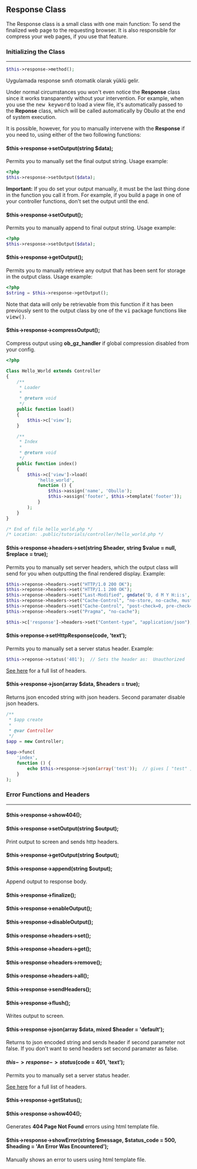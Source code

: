 
## Response Class

The Response class is a small class with one main function: To send the finalized web page to the requesting browser. It is also responsible for compress your web pages, if you use that feature.

### Initializing the Class

------

```php
$this->response->method();
```

Uygulamada response sınıfı otomatik olarak yüklü gelir.

Under normal circumstances you won't even notice the <b>Response</b> class since it works transparently without your intervention. For example, when you use the <kbd>new keyword</kbd> to load a view file, it's automatically passed to the <b>Reponse</b> class, which will be called automatically by Obullo at the end of system execution.

It is possible, however, for you to manually intervene with the <b>Response</b> if you need to, using either of the two following functions:

#### $this->response->setOutput(string $data);

Permits you to manually set the final output string. Usage example:

```php
<?php
$this->response->setOutput($data);
```

**Important:** If you do set your output manually, it must be the last thing done in the function you call it from. For example, if you build a page in one of your controller functions, don't set the output until the end.


#### $this->response->setOutput();

Permits you to manually append to final output string. Usage example:

```php
<?php
$this->response->setOutput($data);
```

#### $this->response->getOutput();

Permits you to manually retrieve any output that has been sent for storage in the output class. Usage example:

```php
<?php
$string = $this->response->getOutput();
```

Note that data will only be retrievable from this function if it has been previously sent to the output class by one of the <kbd>vi</kbd> package functions like <kbd>view()</kbd>.

#### $this->response->compressOutput();

Compress output using <b>ob_gz_handler</b> if global compression disabled from your config.

```php
<?php

Class Hello_World extends Controller
{
    /**
     * Loader
     * 
     * @return void
     */
    public function load()
    {
        $this->c['view'];
    }

    /**
     * Index
     * 
     * @return void
     */
    public function index()
    {
        $this->c['view']->load(
            'hello_world',
            function () {
                $this->assign('name', 'Obullo');
                $this->assign('footer', $this->template('footer'));
            }
        );
    }
}

/* End of file hello_world.php */
/* Location: .public/tutorials/controller/hello_world.php */
```

#### $this->response->headers->set(string $header, string $value = null, $replace = true);

Permits you to manually set server headers, which the output class will send for you when outputting the final rendered display. Example:

```php
$this->reponse->headers->set("HTTP/1.0 200 OK");
$this->reponse->headers->set("HTTP/1.1 200 OK");
$this->reponse->headers->set("Last-Modified", gmdate('D, d M Y H:i:s', $lastUpdate).' GMT');
$this->reponse->headers->set("Cache-Control", "no-store, no-cache, must-revalidate");
$this->reponse->headers->set("Cache-Control", "post-check=0, pre-check=0");
$this->reponse->headers->set("Pragma", "no-cache");
```

```php
$this->c['response']->headers->set("Content-type", "application/json");
```

#### $this->reponse->setHttpResponse(code, 'text');

Permits you to manually set a server status header. Example:

```php
$this->reponse->status('401');  // Sets the header as:  Unauthorized
```

[See here](http://www.w3.org/Protocols/rfc2616/rfc2616-sec10.html) for a full list of headers.

#### $this->response->json(array $data, $headers = true);

Returns json encoded string with json headers. Second paramater disable json headers.

```php
/**
 * $app create
 * 
 * @var Controller
 */
$app = new Controller;

$app->func(
    'index',
    function () {
        echo $this->response->json(array('test'));  // gives [ "test" ]
    }
);
```

### Error Functions and Headers

------

#### $this->response->show404();



#### $this->response->setOutput(string $output);

Print output to screen and sends http headers.

#### $this->response->getOutput(string $output);

#### $this->response->append(string $output);

Append output to response body.

#### $this->response->finalize();

#### $this->response->enableOutput();

#### $this->response->disableOutput();

#### $this->response->headers->set();
#### $this->response->headers->get();
#### $this->response->headers->remove();
#### $this->response->headers->all();

#### $this->response->sendHeaders();

#### $this->response->flush();

Writes output to screen.


#### $this->response->json(array $data, mixed $header = 'default');

Returns to json encoded string and sends header if second parameter not false. If you don't want to send headers set second paramater as false.

#### $this->response->status($code = 401, 'text');

Permits you to manually set a server status header.

[See here](http://www.w3.org/Protocols/rfc2616/rfc2616-sec10.html) for a full list of headers.


#### $this->response->getStatus();


#### $this->response->show404();

Generates <b>404 Page Not Found</b> errors using html template file.

#### $this->response->showError(string $message, $status_code = 500, $heading = 'An Error Was Encountered');

Manually shows an error to users using html template file.
